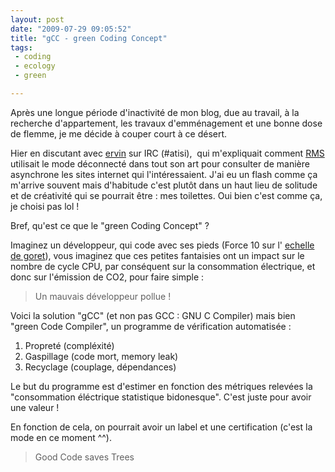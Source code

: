```yaml
---
layout: post
date: "2009-07-29 09:05:52"
title: "gCC - green Coding Concept"
tags:
 - coding
 - ecology
 - green

---
```


Après une longue période d'inactivité de mon blog, due au travail, à la recherche d'appartement, les travaux d'emménagement et une bonne dose de flemme, je me décide à couper court à ce désert.

Hier en discutant avec [ervin](http://ervin.ipsquad.net/) sur IRC (#atisi),  qui m'expliquait comment [RMS](http://fr.wikipedia.org/wiki/Richard_Stallman) utilisait le mode déconnecté dans tout son art pour consulter de manière asynchrone les sites internet qui l'intéressaient. J'ai eu un flash comme ça m'arrive souvent mais d'habitude c'est plutôt dans un haut lieu de solitude et de créativité qui se pourrait être : mes toilettes. Oui bien c'est comme ça, je choisi pas lol !

Bref, qu'est ce que le "green Coding Concept" ?

Imaginez un développeur, qui code avec ses pieds (Force 10 sur l' [echelle de goret](http://www.bien-programmer.fr/goret.htm)), vous imaginez que ces petites fantaisies ont un impact sur le nombre de cycle CPU, par conséquent sur la consommation électrique, et donc sur l'émission de CO2, pour faire simple :

> Un mauvais développeur pollue !

Voici la solution "gCC" (et non pas GCC : GNU C Compiler) mais bien "green Code Compiler", un programme de vérification automatisée :

  1. Propreté (compléxité)	
  2. Gaspillage (code mort, memory leak)
  3. Recyclage (couplage, dépendances)

Le but du programme est d'estimer en fonction des métriques relevées la "consommation éléctrique statistique bidonesque". C'est juste pour avoir une valeur !

En fonction de cela, on pourrait avoir un label et une certification (c'est la mode en ce moment ^^).

> Good Code saves Trees
